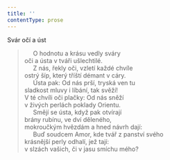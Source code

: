 ```yaml
---
title: ''
contentType: prose
---
```


Svár očí a úst

>      O hodnotu a krásu vedly sváry  
> oči a ústa v tváři ušlechtilé.  
>      Z nás, řekly oči, vzletí každé chvíle  
> ostrý šíp, který tříští démant v cáry.  
>      Ústa pak: Od nás prší, tryská ven tu  
> sladkost mluvy i líbání, tak svěží!  
> V té chvíli oči plačky: Od nás sněží  
> v živých perlách poklady Orientu.  
>      Smějí se ústa, když pak otvírají  
> brány rubínu, ve dví děleného,  
> mokroučkým hvězdám a hned návrh dají:  
>      Buď soudcem Amor, kde tvář z panství svého  
> krásnější perly odhalí, jež tají:  
> v slzách vašich, či v jasu smíchu mého?
